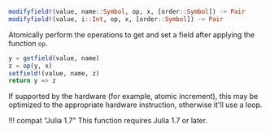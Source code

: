 ```julia
modifyfield!(value, name::Symbol, op, x, [order::Symbol]) -> Pair
modifyfield!(value, i::Int, op, x, [order::Symbol]) -> Pair
```

Atomically perform the operations to get and set a field after applying the function `op`.

```julia
y = getfield(value, name)
z = op(y, x)
setfield!(value, name, z)
return y => z
```

If supported by the hardware (for example, atomic increment), this may be optimized to the appropriate hardware instruction, otherwise it'll use a loop.

!!! compat "Julia 1.7"
    This function requires Julia 1.7 or later.

